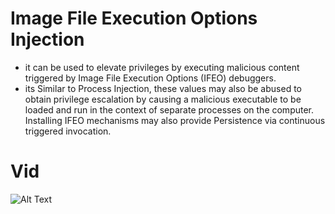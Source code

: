 # Image File Execution Options Injection

* it can be used to elevate privileges by executing malicious content triggered by Image File Execution Options (IFEO) debuggers.
* its Similar to Process Injection, these values may also be abused to obtain privilege escalation by causing a malicious executable to be loaded and run in the context of separate processes on the computer. Installing IFEO mechanisms may also provide Persistence via continuous triggered invocation.

# Vid 

![Alt Text](https://github.com/ZeroM3m0ry/IFEO/blob/master/Vid.gif)

